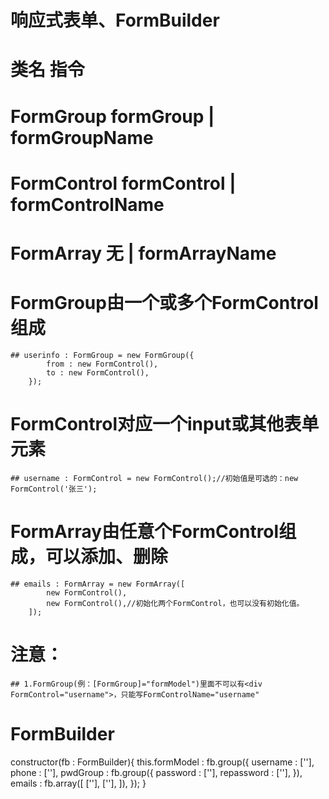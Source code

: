 # 响应式表单、FormBuilder
# 类名	指令
# FormGroup	formGroup | formGroupName
# FormControl	formControl | formControlName
# FormArray 无 | formArrayName
# FormGroup由一个或多个FormControl组成
	## userinfo : FormGroup = new FormGroup({
			from : new FormControl(),
			to : new FormControl(),
		});
# FormControl对应一个input或其他表单元素
	## username : FormControl = new FormControl();//初始值是可选的：new FormControl('张三');
# FormArray由任意个FormControl组成，可以添加、删除
	## emails : FormArray = new FormArray([
			new FormControl(),
			new FormControl(),//初始化两个FormControl，也可以没有初始化值。
		]);
# 注意：
	## 1.FormGroup(例：[FormGroup]="formModel")里面不可以有<div FormControl="username">，只能写FormControlName="username"

# FormBuilder
constructor(fb : FormBuilder){
	this.formModel : fb.group({
		username : [''],
		phone : [''],
		pwdGroup : fb.group({
			password : [''],
			repassword : [''],
		}),
		emails : fb.array([
			[''],
			[''],
		]),
	});	
}